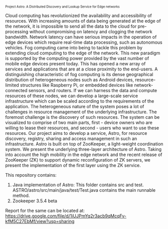 <div style="font-size:10px;">Project Astro: A Distributed Discovery and Lookup Service for Edge networks</div>

  Cloud computing has revolutionized the availability and accessibility of resources. With increasing amounts of data
being generated at the edge of the network, it is impossible to send all the data to the cloud for pre-processing without compromising on latency and clogging the network bandwidth. Network latency can have serious impacts in the operation of
edge devices which require real-time data processing, such as autonomous vehicles. 
  Fog computing came into being to tackle this problem by extending cloud computing to the edge of the network. This new paradigm is supported by the computing power provided by the vast number of mobile edge devices present today. This has opened a new array of services and applications that are at a close proximity to the end-users.
  A distinguishing characteristic of fog computing is its dense geographical distribution of heterogeneous nodes such
as Android devices, resource-limited structures like Raspberry Pi, or embedded devices like network-connected sensors,
and routers. If we can harness the data and compute resources of these nodes, we can develop a large-scale service infrastructure which can be scaled according to the requirements of the application. 
  The heterogeneous nature of the system poses a lot of challenges in resource management of the underlying infrastructure. The foremost challenge is the discovery of such resources. The system can be visualized to comprise of two main parts, first - device owners who are willing to lease their resources, and second - users who want to use these resources. Our project aims to develop a service, Astro, for resource discovery, registry, sharing and access management in such an infrastructure. Astro is built on top of ZooKeeper, a light-weight coordination system. We present the underlying three-layer architecture of Astro. Taking into account the high mobility in the edge network and the recent release of ZooKeeper (ZK) to support dynamic reconfiguration of ZK servers, we present the implementation of the first layer using the ZK service. 
  
This repository contains:
1. Java implementation of Astro: This folder contains src and test. ASTRO/astro/src/main/java/test/Test.java contains the main runnable method. 
2. Zookeeper 3.5.4 beta 

Report for the same can be located at: https://drive.google.com/file/d/1iUJPmYq2r3acb9qMcqFv-kfM5C27EbMf/view?usp=sharing 
